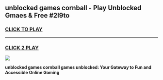 
## unblocked games cornball - Play Unblocked Gmaes & Free #2l9to
<h3>
<a href="https://news.freeplayer.one?title=unblocked_games_cornball&ref=03M">CLICK TO PLAY</a></h3>
<hr>

<h3>
<a href="https://news.freeplayer.one?title=unblocked_games_cornball&ref=03M">CLICK 2 PLAY</a>
  
</h3>

<a href="https://news.freeplayer.one?title=unblocked_games_cornball&ref=03M"><img src="https://clearcache.store/games.png"></a>


**unblocked games cornball games unblocked: Your Gateway to Fun and Accessible Online Gaming**
